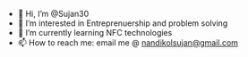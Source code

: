 - 👋 Hi, I’m @Sujan30
- 👀 I’m interested in Entreprenuership and problem solving
- 🌱 I’m currently learning NFC technologies
- 📫 How to reach me: email me @ nandikolsujan@gmail.com

<!---
Sujan30/Sujan30 is a ✨ special ✨ repository because its `README.md` (this file) appears on your GitHub profile.
You can click the Preview link to take a look at your changes.
--->
